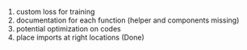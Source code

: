 1. custom loss for training 
2. documentation for each function (helper and components missing)
3. potential optimization on codes
4. place imports at right locations (Done)

